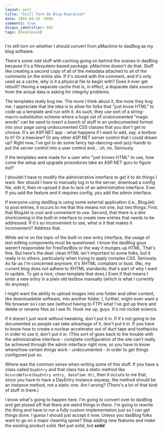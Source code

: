 ```yaml
---
layout: post
title: "Still Torn On Blog Migration"
date: 2005-04-28 -0800
comments: true
disqus_identifier: 805
tags: [GeekSpeak]
---
```

I'm still torn on whether I should convert from pMachine to dasBlog as
my blog software.
 
There's some odd stuff with caching going on behind the scenes in
dasBlog because it's a filesystem-based package. pMachine doesn't do
that. Stuff like creating a second copy of all of the metadata attached
to all of the comments on the entire site. If it's stored with the
comment, and it's only used as a cache, why is it a physical file to
begin with? Does it ever get rebuilt? Having a separate cache that is,
in effect, a disparate data source from the actual data is asking for
integrity problems.

 
The templates really bug me. The more I think about it, the more they
bug me. I appreciate that the idea is to allow for folks that "just know
HTML" to code up a template and run with it. As such, they use sort of a
string-macro-substitution scheme where a huge set of undocumented "magic
words" can be used to insert a bunch of stuff in an undocumented format
into your page using undocumented CSS classes that you don't get to
choose. It's an ASP.NET app - what happens if I want to add, say, a
textbox to it? Or a treeview? Or any other ASP.NET server control that I
could dream up? Right now, I've got to do some fancy
tap-dancing-and-jazz-hands to put the server control into a user control
and... uh, no. Seriously.

 
If the templates were made for a user who "just knows HTML" to use, how
come the setup and upgrade procedures take an ASP.NET guru to figure
out?

 
I shouldn't have to modify the administrative interface to get it to do
things I want. Nor should I have to manually log in to the server,
download a config file, edit it, then re-upload it due to lack of an
administrative interface. Ever. If you add the feature and it requires
config, you add the admin interface.

 
If everyone using dasBlog is using some external application (i.e.,
BlogJet) to post entries, it occurs to me that this means not one, but
two things: First, that BlogJet is cool and convenient to use. Second,
that there is a dire shortcoming in the built-in interface to create new
entries that needs to be addressed. If it's so inconvenient to use, what
is it that makes it inconvenient? Address that.

 
While we're on the topic of the built-in new entry interface, the usage
of text editing components must be questioned. I know the dasBlog guys
weren't responsible for FreeTextBox or the way it munges up HTML. That's
fine. But here's the deal: clean HTML isn't important to some folks, but
it really is to others, particularly when trying to apply complex CSS.
Seriously. As far as I'm concerned anymore, it's XHTML compliant or
bust. (No, my current blog does not adhere to XHTML standards; that's
part of why I want to update. To get a nice, clean template that does.)
Even if that means I enter a new entry in a plain old textbox manually
(which is what I currently do anyway).

 
I might want the ability to upload images into one folder and other
content, like downloadable software, into another folder. I, further,
might even want a file browser so I can see (without having to FTP) what
I've got up there and delete or rename files as I see fit. Hook me up,
guys. It's not rocket science.

 
If it doesn't *just work* without tweaking, don't put it in. If it's not
going to be documented so people can take advantage of it, don't put it
in. If you have to know how to create a nuclear accelerator out of duct
tape and toothpicks in order to use it, don't put it in. (This sort of
goes back to the trouble with the administrative interface - complete
configuration of the site can't really be achieved through the admin
interface right now, so you have to know where/how certain things work -
undocumented - in order to get things configured just so.

 
Where was the common sense when writing some of this stuff. If you have
a class called `DayEntry` and that class has a static method like
`OccursBefore(DayEntry entry, DateTime dt)`, then it occurs to me that,
since you have to have a DayEntry instance *anyway*, the method should
be an instance method, not a static one. Am I wrong? (There's a lot of
that kind of stuff in there.)

 
 I know what's going to happen here. I'm going to convert over to
dasBlog and get pissed off that there are weird things in there. I'm
going to rewrite the thing and have to run a fully custom implementation
just so I can get things done. I guess I should just accept it now.
Unless you dasBlog folks want to go on a major cleaning spree? Stop
adding new features and make the existing product solid. Not just solid,
but ***solid***.
